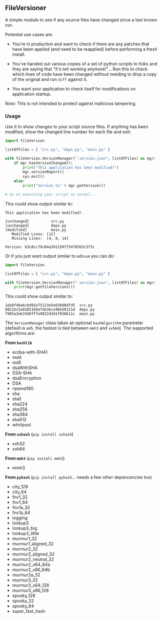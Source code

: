 ## FileVersioner
A simple module to see if any source files have changed since a last
known run.

Potential use cases are:

* You're in production and want to check if there are any patches that
have been applied (and need to be reapplied) before performing a fresh install. 

* You've handed out various copies of a set of python scripts 
to folks and they are saying that "it's not working anymore!"...
Run this to check which lines of code have been changed without 
needing to drop a copy of the original and run `diff` against it.

* You want your application to check itself for modifications on application startup.

*Note*: This is not intended to protect against malicious tampering.

### Usage
Use it to show changes to your script source files. If anything has been modified, show the changed line number for each file and exit:
``` python
import fileVersion

listOfFiles = [ "src.py", "deps.py", "main.py" ]

with fileVersion.VersionManager(".version.json", listOfFiles) as mgr:
    if mgr.hasVersionChanged():
        print("This application has been modified!")
        mgr.versionReport()
        sys.exit()
    else:
        print("Version %s" % mgr.getVersion())

# Go on executing your script as normal...
```

This could show output similar to:
```
This application has been modified!

[unchanged]          src.py
[unchanged]          deps.py
[modified]           main.py
   Modified Lines: [12]
   Missing Lines:  [4, 8, 14]

Version: b3c0cc79c84a3911507754785b3c3f3c
```

Or if you just want output similar to `md5sum` you can do:
``` python
import fileVersion

listOfFiles = [ "src.py", "deps.py", "main.py" ]

with fileVersion.VersionManager(".version.json", listOfFiles) as mgr:
    print(mgr.getFileVersions())
```

This could show output similar to:
```
1da0f46abcbd91e75123e5e630d0dfd5  src.py
6821bc5a92851b0afde3bce96b58121d  deps.py
f985a3eb24d6fffe902243d1f038b11c  main.py
```

The `VersionManager` class takes an optional `hashAlgorithm` parameter (default is `md5`, the fastest is tied between `mmh3` and `xxh64`). The supported algorithms are:

**From `hashlib`**
* ecdsa-with-SHA1
* md4
* md5
* dsaWithSHA
* DSA-SHA
* dsaEncryption
* DSA
* ripemd160
* sha
* sha1
* sha224
* sha256
* sha384
* sha512
* whirlpool

**From `xxhash`** (`pip install xxhash`)
* xxh32
* xxh64

**From `mmh3`** (`pip install mmh3`)
* mmh3

**From `pyhash`** (`pip install pyhash`... needs a few other depencencies too)
* city_128
* city_64
* fnv1_32
* fnv1_64
* fnv1a_32
* fnv1a_64
* logging
* lookup3
* lookup3_big
* lookup3_little
* murmur1_32
* murmur1_aligned_32
* murmur2_32
* murmur2_aligned_32
* murmur2_neutral_32
* murmur2_x64_64a
* murmur2_x86_64b
* murmur2a_32
* murmur3_32
* murmur3_x64_128
* murmur3_x86_128
* spooky_128
* spooky_32
* spooky_64
* super_fast_hash